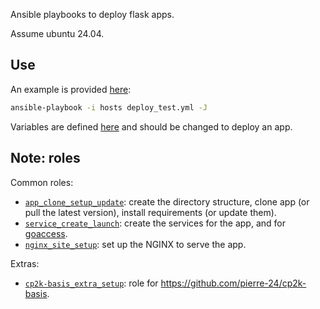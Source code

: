 Ansible playbooks to deploy flask apps.

Assume ubuntu 24.04.

## Use

An example is provided [here](deploy_test.yml):

```bash
ansible-playbook -i hosts deploy_test.yml -J
```

Variables are defined [here](group_vars/all.yml) and should be changed to deploy an app.

## Note: roles

Common roles:

- [`app_clone_setup_update`](./roles/app_clone_setup_update): create the directory structure, clone app (or pull the latest version), install requirements (or update them).
- [`service_create_launch`](./roles/services_create_launch): create the services for the app, and for [goaccess](https://goaccess.io/).
- [`nginx_site_setup`](./roles/nginx_site_setup): set up the NGINX to serve the app.

Extras:

+ [`cp2k-basis_extra_setup`](./roles/cp2k-basis_extra_setup): role for <https://github.com/pierre-24/cp2k-basis>.